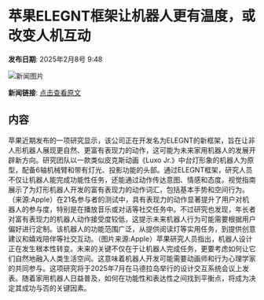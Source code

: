 # 苹果ELEGNT框架让机器人更有温度，或改变人机互动

**发布日期**: 2025年2月8号 9:48

![新闻图片](https://upload.chinaz.com/2025/0208/6387460487117872614530075.png)

**新闻链接**: [点击查看原文](https://www.aibase.com/zh/news/15158)

## 内容

苹果近期发布的一项研究显示，该公司正在开发名为ELEGNT的新框架，旨在让非人形机器人展现更自然、更富有表现力的动作，这可能为未来家用机器人的发展开辟新方向。研究团队以一款类似皮克斯动画《Luxo Jr.》中台灯形象的机器人为原型，配备6轴机械臂和带有灯光、投影功能的头部。通过ELEGNT框架，研究人员不仅让机器人能完成功能性任务，还能通过动作传达意图、情感和态度。视觉指南展示了为灯形机器人开发的富有表现力的动作词汇，包括基本手势和空间行为。（来源:Apple）在21名参与者的测试中，具有表现力的动作显著提升了用户对机器人的参与度，特别是在播放音乐或对话等社交任务中。不过研究也发现，年长者对富有表现力的机器人动作接受度较低，这提示未来机器人行为可能需要根据用户偏好进行定制。该机器人的功能范围广泛，从提供阅读灯等实用任务，到提供创意建议和嬉戏陪伴等社交互动。（图片来源:Apple）苹果研究人员指出，机器人设计正在发生根本性转变。未来的关键不仅在于让机器人完成任务，更要考虑如何让它们自然地融入人类生活空间。这意味着机器人开发可能需要动画师和行为心理学家的共同参与。这项研究将于2025年7月在马德拉岛举行的设计交互系统会议上发表。随着家用机器人日益普及，如何在功能性和表达性之间找到平衡点，将成为决定其成功与否的关键因素。
